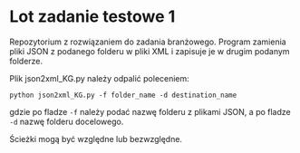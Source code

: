# Lot zadanie testowe 1
Repozytorium z rozwiązaniem do zadania branżowego. Program zamienia pliki JSON z podanego folderu w pliki XML i zapisuje je w drugim podanym folderze.

Plik json2xml_KG.py należy odpalić poleceniem:

```python json2xml_KG.py -f folder_name -d destination_name```

gdzie po fladze `-f` należy podać nazwę folderu z plikami JSON, a po fladze `-d` nazwę folderu docelowego.

Ścieżki mogą być względne lub bezwzględne.
